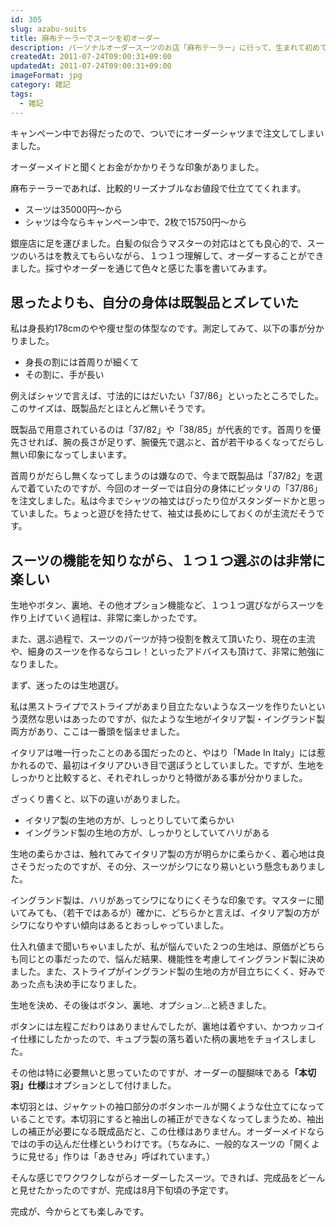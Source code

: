 ```yaml
---
id: 305
slug: azabu-suits
title: 麻布テーラーでスーツを初オーダー
description: パーソナルオーダースーツのお店「麻布テーラー」に行って、生まれて初めてオーダーメイドのスーツを注文しました。
createdAt: 2011-07-24T09:00:31+09:00
updatedAt: 2011-07-24T09:00:31+09:00
imageFormat: jpg
category: 雑記
tags:
  - 雑記
---
```


キャンペーン中でお得だったので、ついでにオーダーシャツまで注文してしまいました。

<app-external-link title="麻布テーラー" note="オーダースーツ・オーダーシャツの麻布テーラー" link="https://azabutailor.com/" img-file-name="azabutailor.png"></app-external-link>

オーダーメイドと聞くとお金がかかりそうな印象がありました。

麻布テーラーであれば、比較的リーズナブルなお値段で仕立ててくれます。

* スーツは35000円～から
* シャツは今ならキャンペーン中で、2枚で15750円～から

銀座店に足を運びました。白髪の似合うマスターの対応はとても良心的で、スーツのいろはを教えてもらいながら、１つ１つ理解して、オーダーすることができました。採寸やオーダーを通じて色々と感じた事を書いてみます。

## 思ったよりも、自分の身体は既製品とズレていた

私は身長約178cmのやや痩せ型の体型なのです。測定してみて、以下の事が分かりました。

* 身長の割には首周りが細くて
* その割に、手が長い

例えばシャツで言えば、寸法的にはだいたい「37/86」といったところでした。このサイズは、既製品だとほとんど無いそうです。

既製品で用意されているのは「37/82」や「38/85」が代表的です。首周りを優先させれば、腕の長さが足りず、腕優先で選ぶと、首が若干ゆるくなってだらし無い印象になってしまいます。

首周りがだらし無くなってしまうのは嫌なので、今まで既製品は「37/82」を選んで着ていたのですが、今回のオーダーでは自分の身体にピッタリの「37/86」を注文しました。私は今までシャツの袖丈はぴったり位がスタンダードかと思っていました。ちょっと遊びを持たせて、袖丈は長めにしておくのが主流だそうです。

## スーツの機能を知りながら、１つ１つ選ぶのは非常に楽しい

生地やボタン、裏地、その他オプション機能など、１つ１つ選びながらスーツを作り上げていく過程は、非常に楽しかったです。

また、選ぶ過程で、スーツのパーツが持つ役割を教えて頂いたり、現在の主流や、細身のスーツを作るならコレ！といったアドバイスも頂けて、非常に勉強になりました。

まず、迷ったのは生地選び。

私は黒ストライプでストライプがあまり目立たないようなスーツを作りたいという漠然な思いはあったのですが、似たような生地がイタリア製・イングランド製両方があり、ここは一番頭を悩ませました。

イタリアは唯一行ったことのある国だったのと、やはり「Made In Italy」には惹かれるので、最初はイタリアひいき目で選ぼうとしていました。ですが、生地をしっかりと比較すると、それぞれしっかりと特徴がある事が分かりました。

ざっくり書くと、以下の違いがありました。

* イタリア製の生地の方が、しっとりしていて柔らかい
* イングランド製の生地の方が、しっかりとしていてハリがある

生地の柔らかさは、触れてみてイタリア製の方が明らかに柔らかく、着心地は良さそうだったのですが、その分、スーツがシワになり易いという懸念もありました。

イングランド製は、ハリがあってシワになりにくそうな印象です。マスターに聞いてみても、（若干ではあるが）確かに、どちらかと言えば、イタリア製の方がシワになりやすい傾向はあるとおっしゃっていました。

仕入れ値まで聞いちゃいましたが、私が悩んでいた２つの生地は、原価がどちらも同じとの事だったので、悩んだ結果、機能性を考慮してイングランド製に決めました。また、ストライプがイングランド製の生地の方が目立ちにくく、好みであった点も決め手になりました。

生地を決め、その後はボタン、裏地、オプション…と続きました。

ボタンには左程こだわりはありませんでしたが、裏地は着やすい、かつカッコイイ仕様にしたかったので、キュプラ製の落ち着いた柄の裏地をチョイスしました。

その他は特に必要無いと思っていたのですが、オーダーの醍醐味である<strong>「本切羽」仕様</strong>はオプションとして付けました。

本切羽とは、ジャケットの袖口部分のボタンホールが開くような仕立てになっていることです。本切羽にすると袖出しの補正ができなくなってしまうため、袖出しの補正が必要になる既成品だと、この仕様はありません。オーダーメイドならではの手の込んだ仕様というわけです。（ちなみに、一般的なスーツの「開くように見せる」作りは「あきせみ」呼ばれています。）

そんな感じでワクワクしながらオーダーしたスーツ。できれば、完成品をどーんと見せたかったのですが、完成は8月下旬頃の予定です。

完成が、今からとても楽しみです。
